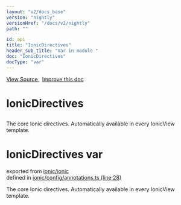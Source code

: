 ```yaml
---
layout: "v2/docs_base"
version: "nightly"
versionHref: "/docs/v2/nightly"
path: ""

id: api
title: "IonicDirectives"
header_sub_title: "Var in module "
doc: "IonicDirectives"
docType: "var"
---
```



<div class="improve-docs">
  <a href='http://github.com/driftyco/ionic2/tree/master/ionic/config/annotations.ts#L27'>
    View Source
  </a>
  &nbsp;
  <a href='http://github.com/driftyco/ionic2/edit/master/ionic/config/annotations.ts#L27'>
    Improve this doc
  </a>
</div>




<h1 class="api-title">

  IonicDirectives



</h1>





The core Ionic directives.  Automatically available in every IonicView
template.



<h1 class="class export">IonicDirectives <span class="type">var</span></h1>
<p class="module">exported from <a href='undefined'>ionic/ionic</a><br/>
defined in <a href="https://github.com/driftyco/ionic2/tree/master/ionic/config/annotations.ts#L28-L97">ionic/config/annotations.ts (line 28)</a>
</p>
<p><p>The core Ionic directives.  Automatically available in every IonicView
template.</p>
</p>

